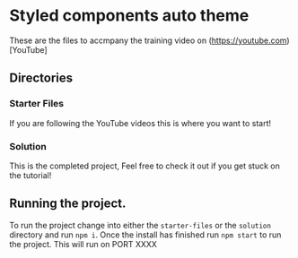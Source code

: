 # Styled components auto theme

These are the files to accmpany the training video on (https://youtube.com)[YouTube]

## Directories

### Starter Files

If you are following the YouTube videos this is where you want to start!

### Solution

This is the completed project, Feel free to check it out if you get stuck on the tutorial!

## Running the project.

To run the project change into either the `starter-files` or the `solution` directory and run `npm i`. Once the install has finished run `npm start` to run the project. This will run on PORT XXXX